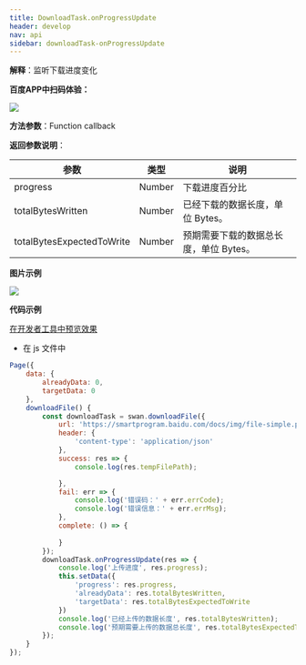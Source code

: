 ```yaml
---
title: DownloadTask.onProgressUpdate
header: develop
nav: api
sidebar: downloadTask-onProgressUpdate
---
```


 

**解释**：监听下载进度变化

**百度APP中扫码体验：**

<img src="https://b.bdstatic.com/miniapp/assets/images/doc_demo/downTaskOnProgressUpdate.png"  class="demo-qrcode-image" />

**方法参数**：Function callback

**返回参数说明**：

|参数 | 类型 | 说明|
|---- | ---- | ---- |
|progress   | Number  |下载进度百分比|
|totalBytesWritten   | Number  |已经下载的数据长度，单位 Bytes。|
|totalBytesExpectedToWrite   | Number  |预期需要下载的数据总长度，单位 Bytes。|

**图片示例**

<div class="m-doc-custom-examples">
    <div class="m-doc-custom-examples-correct">
        <img src="https://b.bdstatic.com/miniapp/images/downloadProcess.gif">
    </div>
    <div class="m-doc-custom-examples-correct">
        <img src=" ">
    </div>
    <div class="m-doc-custom-examples-correct">
        <img src=" ">
    </div>     
</div>

**代码示例**
 

<a href="swanide://fragment/bdedce15a8381fc4d56574519696df951572948912995" title="在开发者工具中预览效果" target="_self">在开发者工具中预览效果</a>

* 在 js 文件中

```js
Page({
    data: { 
        alreadyData: 0,
        targetData: 0
    },
    downloadFile() {      
        const downloadTask = swan.downloadFile({
            url: 'https://smartprogram.baidu.com/docs/img/file-simple.pdf',
            header: {
                'content-type': 'application/json'
            },
            success: res => {
                console.log(res.tempFilePath);

            },
            fail: err => {
                console.log('错误码：' + err.errCode);
                console.log('错误信息：' + err.errMsg);
            },
            complete: () => {
            
            }
        });
        downloadTask.onProgressUpdate(res => {
            console.log('上传进度', res.progress);
            this.setData({
                'progress': res.progress,
                'alreadyData': res.totalBytesWritten,
                'targetData': res.totalBytesExpectedToWrite
            })
            console.log('已经上传的数据长度', res.totalBytesWritten);
            console.log('预期需要上传的数据总长度', res.totalBytesExpectedToWrite);
        });
    }  
});

```